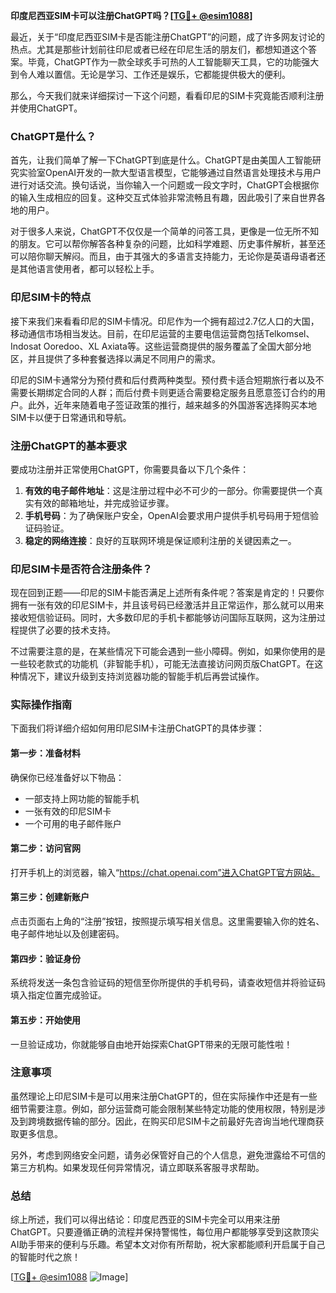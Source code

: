 **印度尼西亚SIM卡可以注册ChatGPT吗？[[TG💪+ @esim1088](https://t.me/s/esim1088)]**

最近，关于“印度尼西亚SIM卡是否能注册ChatGPT”的问题，成了许多网友讨论的热点。尤其是那些计划前往印尼或者已经在印尼生活的朋友们，都想知道这个答案。毕竟，ChatGPT作为一款全球炙手可热的人工智能聊天工具，它的功能强大到令人难以置信。无论是学习、工作还是娱乐，它都能提供极大的便利。

那么，今天我们就来详细探讨一下这个问题，看看印尼的SIM卡究竟能否顺利注册并使用ChatGPT。

### ChatGPT是什么？

首先，让我们简单了解一下ChatGPT到底是什么。ChatGPT是由美国人工智能研究实验室OpenAI开发的一款大型语言模型，它能够通过自然语言处理技术与用户进行对话交流。换句话说，当你输入一个问题或一段文字时，ChatGPT会根据你的输入生成相应的回复。这种交互式体验非常流畅且有趣，因此吸引了来自世界各地的用户。

对于很多人来说，ChatGPT不仅仅是一个简单的问答工具，更像是一位无所不知的朋友。它可以帮你解答各种复杂的问题，比如科学难题、历史事件解析，甚至还可以陪你聊天解闷。而且，由于其强大的多语言支持能力，无论你是英语母语者还是其他语言使用者，都可以轻松上手。

### 印尼SIM卡的特点

接下来我们来看看印尼的SIM卡情况。印尼作为一个拥有超过2.7亿人口的大国，移动通信市场相当发达。目前，在印尼运营的主要电信运营商包括Telkomsel、Indosat Ooredoo、XL Axiata等。这些运营商提供的服务覆盖了全国大部分地区，并且提供了多种套餐选择以满足不同用户的需求。

印尼的SIM卡通常分为预付费和后付费两种类型。预付费卡适合短期旅行者以及不需要长期绑定合同的人群；而后付费卡则更适合需要稳定服务且愿意签订合约的用户。此外，近年来随着电子签证政策的推行，越来越多的外国游客选择购买本地SIM卡以便于日常通讯和导航。

### 注册ChatGPT的基本要求

要成功注册并正常使用ChatGPT，你需要具备以下几个条件：

1. **有效的电子邮件地址**：这是注册过程中必不可少的一部分。你需要提供一个真实有效的邮箱地址，并完成验证步骤。
2. **手机号码**：为了确保账户安全，OpenAI会要求用户提供手机号码用于短信验证码验证。
3. **稳定的网络连接**：良好的互联网环境是保证顺利注册的关键因素之一。

### 印尼SIM卡是否符合注册条件？

现在回到正题——印尼的SIM卡能否满足上述所有条件呢？答案是肯定的！只要你拥有一张有效的印尼SIM卡，并且该号码已经激活并且正常运作，那么就可以用来接收短信验证码。同时，大多数印尼的手机卡都能够访问国际互联网，这为注册过程提供了必要的技术支持。

不过需要注意的是，在某些情况下可能会遇到一些小障碍。例如，如果你使用的是一些较老款式的功能机（非智能手机），可能无法直接访问网页版ChatGPT。在这种情况下，建议升级到支持浏览器功能的智能手机后再尝试操作。

### 实际操作指南

下面我们将详细介绍如何用印尼SIM卡注册ChatGPT的具体步骤：

#### 第一步：准备材料
确保你已经准备好以下物品：
- 一部支持上网功能的智能手机
- 一张有效的印尼SIM卡
- 一个可用的电子邮件账户

#### 第二步：访问官网
打开手机上的浏览器，输入“https://chat.openai.com”进入ChatGPT官方网站。

#### 第三步：创建新账户
点击页面右上角的“注册”按钮，按照提示填写相关信息。这里需要输入你的姓名、电子邮件地址以及创建密码。

#### 第四步：验证身份
系统将发送一条包含验证码的短信至你所提供的手机号码，请查收短信并将验证码填入指定位置完成验证。

#### 第五步：开始使用
一旦验证成功，你就能够自由地开始探索ChatGPT带来的无限可能性啦！

### 注意事项

虽然理论上印尼SIM卡是可以用来注册ChatGPT的，但在实际操作中还是有一些细节需要注意。例如，部分运营商可能会限制某些特定功能的使用权限，特别是涉及到跨境数据传输的部分。因此，在购买印尼SIM卡之前最好先咨询当地代理商获取更多信息。

另外，考虑到网络安全问题，请务必保管好自己的个人信息，避免泄露给不可信的第三方机构。如果发现任何异常情况，请立即联系客服寻求帮助。

### 总结

综上所述，我们可以得出结论：印度尼西亚的SIM卡完全可以用来注册ChatGPT。只要遵循正确的流程并保持警惕性，每位用户都能够享受到这款顶尖AI助手带来的便利与乐趣。希望本文对你有所帮助，祝大家都能顺利开启属于自己的智能时代之旅！

[[TG💪+ @esim1088](https://t.me/s/esim1088) ![Image](https://i.postimg.cc/4NQfJmqS/Snipaste-2025-05-13-00-14-12.png)]